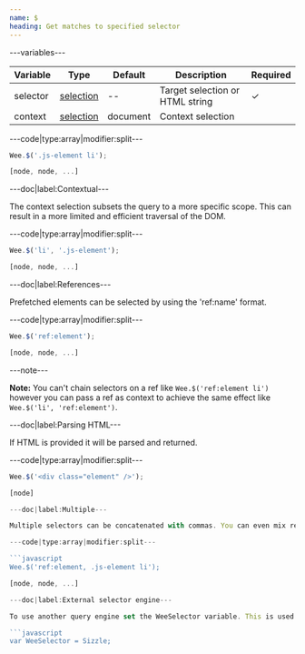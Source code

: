 ```yaml
---
name: $
heading: Get matches to specified selector
---
```


---variables---

| Variable | Type | Default | Description | Required |
| -- | -- | -- | -- | -- |
| selector | [selection](/script#selection) | -- | Target selection or HTML string | ✓ |
| context | [selection](/script#selection) | document | Context selection ||

---code|type:array|modifier:split---

```javascript
Wee.$('.js-element li');
```

```javascript
[node, node, ...]
```

---doc|label:Contextual---

The context selection subsets the query to a more specific scope. This can result in a more limited and efficient traversal of the DOM.

---code|type:array|modifier:split---

```javascript
Wee.$('li', '.js-element');
```

```javascript
[node, node, ...]
```

---doc|label:References---

Prefetched elements can be selected by using the 'ref:name' format.

---code|type:array|modifier:split---

```javascript
Wee.$('ref:element');
```

```javascript
[node, node, ...]
```

---note---

**Note:** You can't chain selectors on a ref like ```Wee.$('ref:element li')``` however you can pass a ref as context to achieve the same effect like ```Wee.$('li', 'ref:element')```.

---doc|label:Parsing HTML---

If HTML is provided it will be parsed and returned.

---code|type:array|modifier:split---

```javascript
Wee.$('<div class="element" />');
```

```javascript
[node]

---doc|label:Multiple---

Multiple selectors can be concatenated with commas. You can even mix refs with standard selectors.

---code|type:array|modifier:split---

```javascript
Wee.$('ref:element, .js-element li');
```

```javascript
[node, node, ...]

---doc|label:External selector engine---

To use another query engine set the WeeSelector variable. This is used by default for legacy support by falling back to Sizzle to expand IE8 selector limitations. This variable can be set anywhere at any time but before Wee instantiation is preferred.

```javascript
var WeeSelector = Sizzle;
```